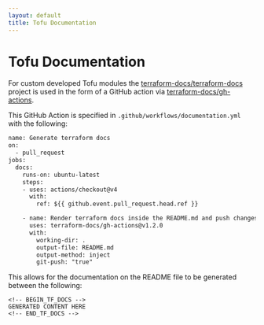```yaml
---
layout: default
title: Tofu Documentation
---
```


# Tofu Documentation

For custom developed Tofu modules the [terraform-docs/terraform-docs](https://github.com/terraform-docs/terraform-docs) project is used in the form of a GitHub action via [terraform-docs/gh-actions](https://github.com/terraform-docs/gh-actions).

This GitHub Action is specified in `.github/workflows/documentation.yml` with the following:

```xml
name: Generate terraform docs
on:
  - pull_request
jobs:
  docs:
    runs-on: ubuntu-latest
    steps:
    - uses: actions/checkout@v4
      with:
        ref: ${{ github.event.pull_request.head.ref }}

    - name: Render terraform docs inside the README.md and push changes back to PR branch
      uses: terraform-docs/gh-actions@v1.2.0
      with:
        working-dir: .
        output-file: README.md
        output-method: inject
        git-push: "true"
```

This allows for the documentation on the README file to be generated between the following:

```
<!-- BEGIN_TF_DOCS -->
GENERATED CONTENT HERE
<!-- END_TF_DOCS -->
```
